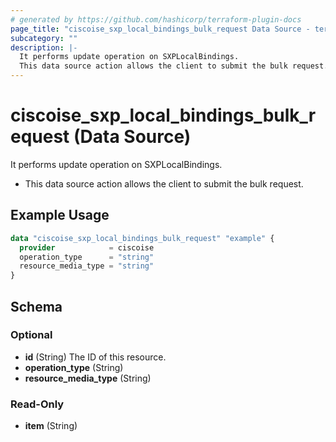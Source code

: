 ```yaml
---
# generated by https://github.com/hashicorp/terraform-plugin-docs
page_title: "ciscoise_sxp_local_bindings_bulk_request Data Source - terraform-provider-ciscoise"
subcategory: ""
description: |-
  It performs update operation on SXPLocalBindings.
  This data source action allows the client to submit the bulk request.
---
```


# ciscoise_sxp_local_bindings_bulk_request (Data Source)

It performs update operation on SXPLocalBindings.

- This data source action allows the client to submit the bulk request.

## Example Usage

```terraform
data "ciscoise_sxp_local_bindings_bulk_request" "example" {
  provider            = ciscoise
  operation_type      = "string"
  resource_media_type = "string"
}
```

<!-- schema generated by tfplugindocs -->
## Schema

### Optional

- **id** (String) The ID of this resource.
- **operation_type** (String)
- **resource_media_type** (String)

### Read-Only

- **item** (String)


